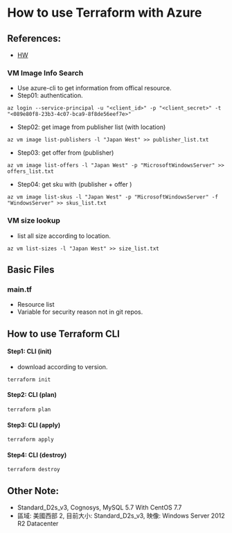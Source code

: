 # How to use Terraform with Azure

## References:
- [HW](https://docs.microsoft.com/zh-tw/azure/virtual-machines/windows/sizes)
### VM Image Info Search
- Use azure-cli to get information from offical resource.
- Step01: authentication.
```
az login --service-principal -u "<client_id>" -p "<client_secret>" -t "<089e80f8-23b3-4c07-bca9-8f8de56eef7e>"
```
- Step02: get image from publisher list (with location)
```
az vm image list-publishers -l "Japan West" >> publisher_list.txt
```
- Step03: get offer from (publisher)
```
az vm image list-offers -l "Japan West" -p "MicrosoftWindowsServer" >> offers_list.txt
```
- Step04: get sku with (publisher + offer )
```
az vm image list-skus -l "Japan West" -p "MicrosoftWindowsServer" -f "WindowsServer" >> skus_list.txt
```

### VM size lookup
- list all size according to location.
```
az vm list-sizes -l "Japan West" >> size_list.txt
```


## Basic Files

### main.tf
- Resource list
- Variable for security reason not in git repos.

## How to use Terraform CLI

#### Step1: CLI (init)
- download according to version.
```
terraform init
```
#### Step2: CLI (plan)
```
terraform plan
```

#### Step3: CLI (apply)
```
terraform apply
```

#### Step4: CLI (destroy)
```
terraform destroy
```

## Other Note:
- Standard_D2s_v3, Cognosys, MySQL 5.7 With CentOS 7.7
- 區域: 美國西部 2, 目前大小: Standard_D2s_v3, 映像: Windows Server 2012 R2 Datacenter
